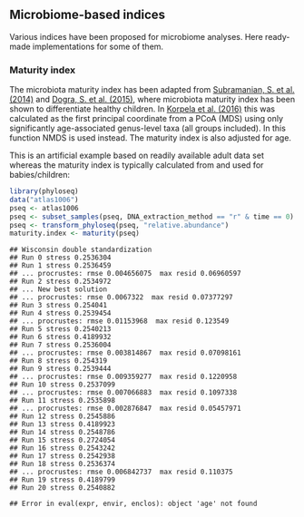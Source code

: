 ## Microbiome-based indices

Various indices have been proposed for microbiome analyses. Here ready-made implementations for some of them.


### Maturity index

The microbiota maturity index has been adapted from [Subramanian, S. et al. (2014)](http://www.nature.com/nature/journal/v510/n7505/abs/nature13421.html) and [Dogra, S. et al. (2015)](http://mbio.asm.org/content/6/1/e02419-14.short), where microbiota maturity index has been shown to differentiate healthy children. In [Korpela et al. (2016)](www.nature.com/ncomms/2016/160126/ncomms10410/full/ncomms10410.html) this was calculated as the first principal coordinate from a PCoA (MDS) using only significantly age-associated genus-level taxa (all groups included). In this function NMDS is used instead. The maturity index is also adjusted for age.

This is an artificial example based on readily available adult data
set whereas the maturity index is typically calculated from and used
for babies/children:


```r
library(phyloseq)
data("atlas1006")
pseq <- atlas1006
pseq <- subset_samples(pseq, DNA_extraction_method == "r" & time == 0)
pseq <- transform_phyloseq(pseq, "relative.abundance")
maturity.index <- maturity(pseq)
```

```
## Wisconsin double standardization
## Run 0 stress 0.2536304 
## Run 1 stress 0.2536459 
## ... procrustes: rmse 0.004656075  max resid 0.06960597 
## Run 2 stress 0.2534972 
## ... New best solution
## ... procrustes: rmse 0.0067322  max resid 0.07377297 
## Run 3 stress 0.254041 
## Run 4 stress 0.2539454 
## ... procrustes: rmse 0.01153968  max resid 0.123549 
## Run 5 stress 0.2540213 
## Run 6 stress 0.4189932 
## Run 7 stress 0.2536004 
## ... procrustes: rmse 0.003814867  max resid 0.07098161 
## Run 8 stress 0.254319 
## Run 9 stress 0.2539444 
## ... procrustes: rmse 0.009359277  max resid 0.1220958 
## Run 10 stress 0.2537099 
## ... procrustes: rmse 0.007066883  max resid 0.1097338 
## Run 11 stress 0.2535898 
## ... procrustes: rmse 0.002876847  max resid 0.05457971 
## Run 12 stress 0.2545886 
## Run 13 stress 0.4189923 
## Run 14 stress 0.2548786 
## Run 15 stress 0.2724054 
## Run 16 stress 0.2543242 
## Run 17 stress 0.2542938 
## Run 18 stress 0.2536374 
## ... procrustes: rmse 0.006842737  max resid 0.110375 
## Run 19 stress 0.4189799 
## Run 20 stress 0.2540882
```

```
## Error in eval(expr, envir, enclos): object 'age' not found
```
